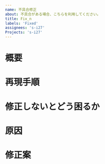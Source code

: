 ```yaml
---
name: 不具合修正
about: 不具合がある場合、こちらを利用してください。
title: Fix_n
labels: 'Fixed'
assignees: 's-i27'
Projects: 's-i27'
---
```


# 概要

# 再現手順

# 修正しないとどう困るか

# 原因

# 修正案
